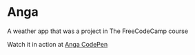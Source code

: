 # Anga
A weather app that was a project in The FreeCodeCamp course

Watch it in action at [Anga CodePen](https://codepen.io/DonMatano/full/qjLdaR/)
